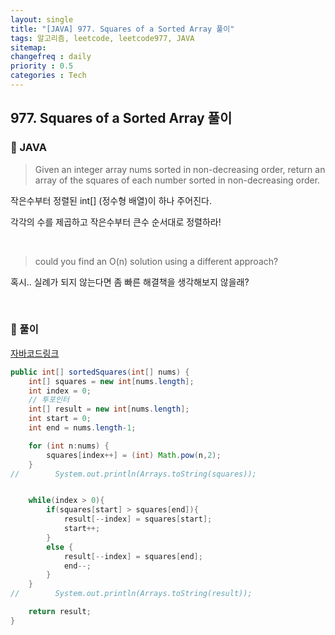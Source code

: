 ```yaml
---
layout: single
title: "[JAVA] 977. Squares of a Sorted Array 풀이"
tags: 알고리즘, leetcode, leetcode977, JAVA
sitemap:
changefreq : daily
priority : 0.5
categories : Tech
---
```

## 977. Squares of a Sorted Array 풀이
### 📖 JAVA

>Given an integer array nums sorted in non-decreasing order, return an array of the squares of each number sorted in non-decreasing order.

작은수부터 정렬된 int[] (정수형 배열)이 하나 주어진다.

각각의 수를 제곱하고 작은수부터 큰수 순서대로 정렬하라!

<br>

>could you find an O(n) solution using a different approach?

혹시.. 실례가 되지 않는다면 좀 빠른 해결책을 생각해보지 않을래?

<br>

### 📖 풀이
[자바코드링크](https://github.com/RDDcat/Algorithm/blob/main/coding/src/main/java/com/maro/coding/leetcode/SquaresOfSortedArray977.java)

```java
public int[] sortedSquares(int[] nums) {
    int[] squares = new int[nums.length];
    int index = 0;
    // 투포인터
    int[] result = new int[nums.length];
    int start = 0;
    int end = nums.length-1;

    for (int n:nums) {
        squares[index++] = (int) Math.pow(n,2);
    }
//        System.out.println(Arrays.toString(squares));


    while(index > 0){
        if(squares[start] > squares[end]){
            result[--index] = squares[start];
            start++;
        }
        else {
            result[--index] = squares[end];
            end--;
        }
    }
//        System.out.println(Arrays.toString(result));

    return result;
}

```

<br>

<br>

<br>

<br>




















